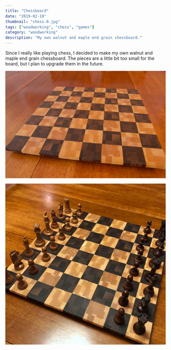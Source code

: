 ```yaml
---
title: "Chessboard"
date: "2019-02-19"
thumbnail: "chess-0.jpg"
tags: ["woodworking", "chess", "games"]
category: "woodworking"
description: "My own walnut and maple end grain chessboard."
---
```


Since I really like playing chess, I decided to make my own walnut and maple end grain chessboard. The pieces are a little bit too small for the board, but I plan to upgrade them in the future.

![Chessboard picture](chess-1.jpg)

![Chessboard picture](chess-0.jpg)